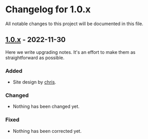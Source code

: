 # Changelog for 1.0.x

All notable changes to this project will be documented in this file.

## [1.0.x](https://github.com/cdiot/symfony-cms-blog) - 2022-11-30

Here we write upgrading notes. It's an effort to make them as straightforward as possible.

### Added

- Site design by [chris](https://github.com/cdiot).

### Changed

- Nothing has been changed yet.

### Fixed

- Nothing has been corrected yet.
